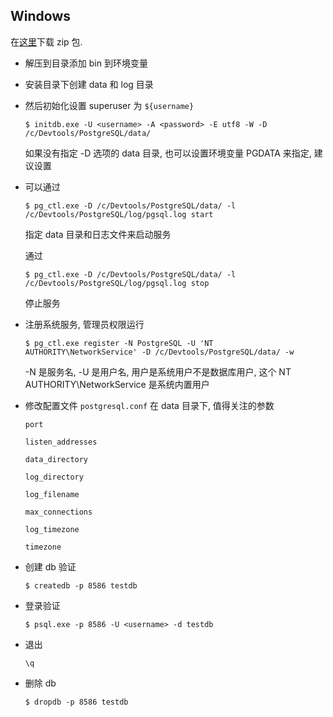 ## Windows

在[这里](https://www.enterprisedb.com/download-postgresql-binaries)下载 zip 包.

* 解压到目录添加 bin 到环境变量

* 安装目录下创建 data 和 log 目录

* 然后初始化设置 superuser 为 `${username}`

  ```shell
  $ initdb.exe -U <username> -A <password> -E utf8 -W -D /c/Devtools/PostgreSQL/data/
  ```

  如果没有指定 -D 选项的 data 目录, 也可以设置环境变量 PGDATA 来指定, 建议设置

* 可以通过

  ```shell
  $ pg_ctl.exe -D /c/Devtools/PostgreSQL/data/ -l /c/Devtools/PostgreSQL/log/pgsql.log start
  ```

  指定 data 目录和日志文件来启动服务

  通过

  ```shell
  $ pg_ctl.exe -D /c/Devtools/PostgreSQL/data/ -l /c/Devtools/PostgreSQL/log/pgsql.log stop
  ```

  停止服务

* 注册系统服务, 管理员权限运行

  ```shell
  $ pg_ctl.exe register -N PostgreSQL -U 'NT AUTHORITY\NetworkService' -D /c/Devtools/PostgreSQL/data/ -w
  ```

  -N 是服务名, -U 是用户名, 用户是系统用户不是数据库用户, 这个 NT AUTHORITY\NetworkService 是系统内置用户

* 修改配置文件 `postgresql.conf` 在 data 目录下, 值得关注的参数

  ```
  port
  
  listen_addresses
  
  data_directory
  
  log_directory
  
  log_filename
  
  max_connections
  
  log_timezone
  
  timezone
  ```

* 创建 db 验证

  ```shell
  $ createdb -p 8586 testdb
  ```

* 登录验证

  ```shell
  $ psql.exe -p 8586 -U <username> -d testdb
  ```

* 退出

  ```shell
  \q
  ```

* 删除 db

  ```shell
  $ dropdb -p 8586 testdb
  ```

  